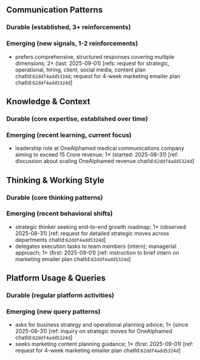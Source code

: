 ## Communication Patterns
### Durable (established, 3+ reinforcements)

### Emerging (new signals, 1-2 reinforcements)
- prefers comprehensive, structured responses covering multiple dimensions; 2× (last: 2025-09-01) [refs: request for strategic, operational, hiring, client, social media, content plan chatId:`62ddf4add5324d`; request for 4-week marketing emailer plan chatId:`62ddf4add5324d`]

## Knowledge & Context
### Durable (core expertise, established over time)

### Emerging (recent learning, current focus)
- leadership role at OneAlphamed medical communications company aiming to exceed 15 Crore revenue; 1× (started: 2025-08-31) [ref: discussion about scaling OneAlphamed revenue chatId:`62ddf4add5324d`]

## Thinking & Working Style
### Durable (core thinking patterns)

### Emerging (recent behavioral shifts)
- strategic thinker seeking end-to-end growth roadmap; 1× (observed: 2025-08-31) [ref: request for detailed strategic moves across departments chatId:`62ddf4add5324d`]
- delegates execution tasks to team members (intern); managerial approach; 1× (first: 2025-09-01) [ref: instruction to brief intern on marketing emailer plan chatId:`62ddf4add5324d`]

## Platform Usage & Queries
### Durable (regular platform activities)

### Emerging (new query patterns)
- asks for business strategy and operational planning advice; 1× (since 2025-08-31) [ref: inquiry on strategic moves for OneAlphamed chatId:`62ddf4add5324d`]
- seeks marketing content planning guidance; 1× (first: 2025-09-01) [ref: request for 4-week marketing emailer plan chatId:`62ddf4add5324d`]